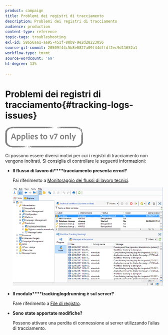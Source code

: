 ```yaml
---
product: campaign
title: Problemi dei registri di tracciamento
description: Problemi dei registri di tracciamento
audience: production
content-type: reference
topic-tags: troubleshooting
exl-id: 58656aa1-aa95-451f-80b8-9e2d28223056
source-git-commit: 20509f44c5b8e0827a09f44dffdf2ec9d11652a1
workflow-type: tm+mt
source-wordcount: '69'
ht-degree: 13%

---
```


# Problemi dei registri di tracciamento{#tracking-logs-issues}

![](../../assets/v7-only.svg)

Ci possono essere diversi motivi per cui i registri di tracciamento non vengono inoltrati. Si consiglia di controllare le seguenti informazioni:

* **Il flusso di lavoro di****tracciamento presenta errori?**

   Fai riferimento a [Monitoraggio dei flussi di lavoro tecnici](../../workflow/using/monitoring-technical-workflows.md).

   ![](assets/tracking_scheduled_task.png)

* **Il modulo****trackinglogdrunning è sul server?**

   Fare riferimento a [File di registro](../../production/using/log-files.md).

* **Sono state apportate modifiche?**

   Possono attivare una perdita di connessione ai server utilizzando l’alias di tracciamento.
